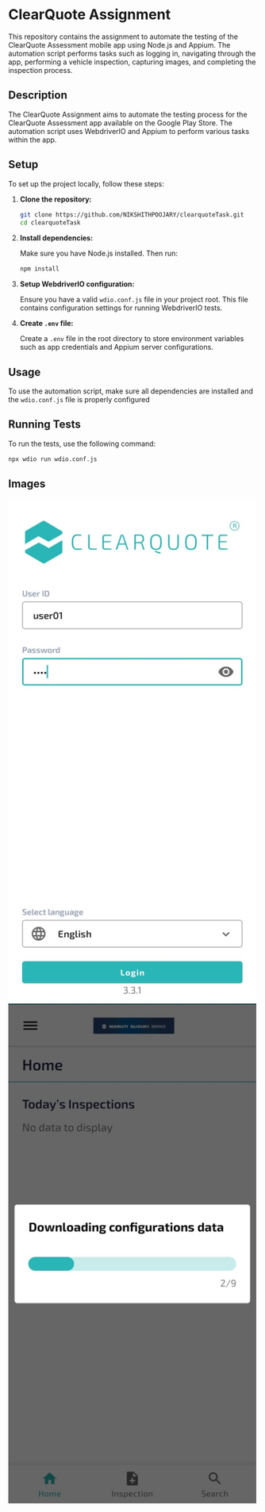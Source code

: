 # ClearQuote Assignment

This repository contains the assignment to automate the testing of the ClearQuote Assessment mobile app using Node.js and Appium. The automation script performs tasks such as logging in, navigating through the app, performing a vehicle inspection, capturing images, and completing the inspection process.


## Description

The ClearQuote Assignment aims to automate the testing process for the ClearQuote Assessment app available on the Google Play Store. The automation script uses WebdriverIO and Appium to perform various tasks within the app.


## Setup 

To set up the project locally, follow these steps:

1. **Clone the repository:**

    ```sh
    git clone https://github.com/NIKSHITHPOOJARY/clearquoteTask.git
    cd clearquoteTask
    ```

2. **Install dependencies:**

    Make sure you have Node.js installed. Then run:

    ```sh
    npm install
    ```

3. **Setup WebdriverIO configuration:**

    Ensure you have a valid `wdio.conf.js` file in your project root. This file contains configuration settings for running WebdriverIO tests.

4. **Create `.env` file:**

    Create a `.env` file in the root directory to store environment variables such as app credentials and Appium server configurations.

## Usage

To use the automation script, make sure all dependencies are installed and the `wdio.conf.js` file is properly configured


## Running Tests

To run the tests, use the following command:

```sh
npx wdio run wdio.conf.js
```

## Images 

<p>
  <img src="/pic1.jpeg" width="500"/>
  <img src="/pic2.jpeg" width="500"/>
</p>





